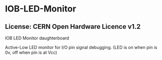 # IOB-LED-Monitor
## License: CERN Open Hardware Licence v1.2

IOB LED Monitor daughterboard

Active-Low LED monitor for I/O pin signal debugging.
(LED is on when pin is 0v, off when pin is at Vcc)

